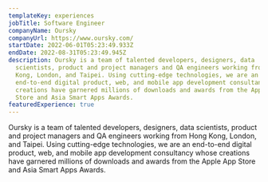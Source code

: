 ```yaml
---
templateKey: experiences
jobTitle: Software Engineer
companyName: Oursky
companyUrl: https://www.oursky.com/
startDate: 2022-06-01T05:23:49.933Z
endDate: 2022-08-31T05:23:49.945Z
description: Oursky is a team of talented developers, designers, data
  scientists, product and project managers and QA engineers working from Hong
  Kong, London, and Taipei. Using cutting-edge technologies, we are an
  end-to-end digital product, web, and mobile app development consultancy whose
  creations have garnered millions of downloads and awards from the Apple App
  Store and Asia Smart Apps Awards.
featuredExperience: true
---
```


<!--StartFragment-->

Oursky is a team of talented developers, designers, data scientists, product and project managers and QA engineers working from Hong Kong, London, and Taipei. Using cutting-edge technologies, we are an end-to-end digital product, web, and mobile app development consultancy whose creations have garnered millions of downloads and awards from the Apple App Store and Asia Smart Apps Awards.

<!--EndFragment-->
